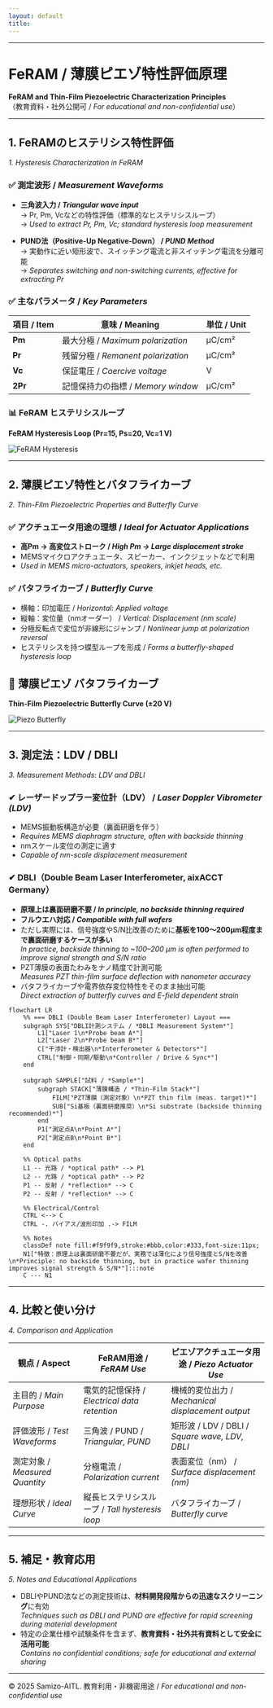 ```yaml
---
layout: default
title: 
---
```


---

# FeRAM / 薄膜ピエゾ特性評価原理  
**FeRAM and Thin-Film Piezoelectric Characterization Principles**  
（教育資料・社外公開可 / *For educational and non-confidential use*）

---

## 1. FeRAMのヒステリシス特性評価  
*1. Hysteresis Characterization in FeRAM*

### ✅ 測定波形 / *Measurement Waveforms*
- **三角波入力 / *Triangular wave input***  
  → Pr, Pm, Vcなどの特性評価（標準的なヒステリシスループ）  
  → *Used to extract Pr, Pm, Vc; standard hysteresis loop measurement*

- **PUND法（Positive-Up Negative-Down） / *PUND Method***  
  → 実動作に近い矩形波で、スイッチング電流と非スイッチング電流を分離可能  
  → *Separates switching and non-switching currents, effective for extracting Pr*

### ✅ 主なパラメータ / *Key Parameters*

| 項目 / Item | 意味 / Meaning | 単位 / Unit |
|-------------|----------------|-------------|
| **Pm**  | 最大分極 / *Maximum polarization* | μC/cm² |
| **Pr**  | 残留分極 / *Remanent polarization* | μC/cm² |
| **Vc**  | 保証電圧 / *Coercive voltage* | V |
| **2Pr** | 記憶保持力の指標 / *Memory window* | μC/cm² |

### 📊 FeRAM ヒステリシスループ
**FeRAM Hysteresis Loop (Pr=15, Ps=20, Vc=1 V)**  

![FeRAM Hysteresis](figures/stylized_hysteresis.png)

---

## 2. 薄膜ピエゾ特性とバタフライカーブ  
*2. Thin-Film Piezoelectric Properties and Butterfly Curve*

### ✅ アクチュエータ用途の理想 / *Ideal for Actuator Applications*
- **高Pm → 高変位ストローク / *High Pm → Large displacement stroke***  
- MEMSマイクロアクチュエータ、スピーカー、インクジェットなどで利用  
- *Used in MEMS micro-actuators, speakers, inkjet heads, etc.*

### ✅ バタフライカーブ / *Butterfly Curve*
- 横軸：印加電圧 / *Horizontal: Applied voltage*  
- 縦軸：変位量（nmオーダー） / *Vertical: Displacement (nm scale)*  
- 分極反転点で変位が非線形にジャンプ / *Nonlinear jump at polarization reversal*  
- ヒステリシスを持つ蝶型ループを形成 / *Forms a butterfly-shaped hysteresis loop*

## 🦋 薄膜ピエゾ バタフライカーブ
**Thin-Film Piezoelectric Butterfly Curve (±20 V)**  

![Piezo Butterfly](figures/stylized_butterfly.png)

---

## 3. 測定法：LDV / DBLI  
*3. Measurement Methods: LDV and DBLI*

### ✔ レーザードップラー変位計（LDV） / *Laser Doppler Vibrometer (LDV)*
- MEMS振動板構造が必要（裏面研磨を伴う）  
- *Requires MEMS diaphragm structure, often with backside thinning*  
- nmスケール変位の測定に適す  
- *Capable of nm-scale displacement measurement*

### ✔ DBLI（Double Beam Laser Interferometer, aixACCT Germany）
- **原理上は裏面研磨不要 / *In principle, no backside thinning required***  
- **フルウエハ対応 / *Compatible with full wafers***  
- ただし実際には、信号強度やS/N比改善のために**基板を100〜200µm程度まで裏面研磨するケースが多い**  
  *In practice, backside thinning to ~100–200 µm is often performed to improve signal strength and S/N ratio*  
- PZT薄膜の表面たわみをナノ精度で計測可能  
  *Measures PZT thin-film surface deflection with nanometer accuracy*  
- バタフライカーブや電界依存変位特性をそのまま抽出可能  
  *Direct extraction of butterfly curves and E-field dependent strain*

```mermaid
flowchart LR
    %% === DBLI (Double Beam Laser Interferometer) Layout ===
    subgraph SYS["DBLI計測システム / *DBLI Measurement System*"]
        L1["Laser 1\n*Probe beam A*"]
        L2["Laser 2\n*Probe beam B*"]
        C["干渉計・検出器\n*Interferometer & Detectors*"]
        CTRL["制御・同期/駆動\n*Controller / Drive & Sync*"]
    end

    subgraph SAMPLE["試料 / *Sample*"]
        subgraph STACK["薄膜構造 / *Thin-Film Stack*"]
            FILM["PZT薄膜（測定対象）\n*PZT thin film (meas. target)*"]
            SUB["Si基板（裏面研磨推奨）\n*Si substrate (backside thinning recommended)*"]
        end
        P1["測定点A\n*Point A*"]
        P2["測定点B\n*Point B*"]
    end

    %% Optical paths
    L1 -- 光路 / *optical path* --> P1
    L2 -- 光路 / *optical path* --> P2
    P1 -- 反射 / *reflection* --> C
    P2 -- 反射 / *reflection* --> C

    %% Electrical/Control
    CTRL <--> C
    CTRL -. バイアス/波形印加 .-> FILM

    %% Notes
    classDef note fill:#f9f9f9,stroke:#bbb,color:#333,font-size:11px;
    N1["特徴：原理上は裏面研磨不要だが、実務では薄化により信号強度とS/Nを改善\n*Principle: no backside thinning, but in practice wafer thinning improves signal strength & S/N*"]:::note
    C --- N1
```

---

## 4. 比較と使い分け  
*4. Comparison and Application*

| 観点 / Aspect | FeRAM用途 / *FeRAM Use* | ピエゾアクチュエータ用途 / *Piezo Actuator Use* |
|---------------|--------------------------|---------------------------------|
| 主目的 / *Main Purpose* | 電気的記憶保持 / *Electrical data retention* | 機械的変位出力 / *Mechanical displacement output* |
| 評価波形 / *Test Waveforms* | 三角波 / PUND / *Triangular, PUND* | 矩形波 / LDV / DBLI / *Square wave, LDV, DBLI* |
| 測定対象 / *Measured Quantity* | 分極電流 / *Polarization current* | 表面変位（nm） / *Surface displacement (nm)* |
| 理想形状 / *Ideal Curve* | 縦長ヒステリシスループ / *Tall hysteresis loop* | バタフライカーブ / *Butterfly curve* |

---

## 5. 補足・教育応用  
*5. Notes and Educational Applications*

- DBLIやPUND法などの測定技術は、**材料開発段階からの迅速なスクリーニング**に有効  
  *Techniques such as DBLI and PUND are effective for rapid screening during material development*  
- 特定の企業仕様や試験条件を含まず、**教育資料・社外共有資料として安全に活用可能**  
  *Contains no confidential conditions; safe for educational and external sharing*

---

© 2025 Samizo-AITL. 教育利用・非機密用途 / *For educational and non-confidential use*
